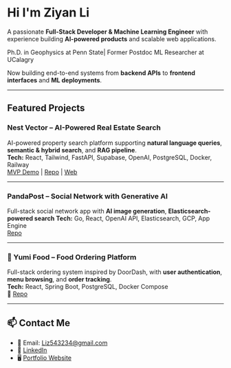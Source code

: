 # Hi  I'm Ziyan Li  

A passionate **Full-Stack Developer & Machine Learning Engineer** with experience building **AI-powered products** and scalable web applications.  

Ph.D. in Geophysics at Penn State| Former Postdoc ML Researcher at UCalagry

Now building end-to-end systems from **backend APIs** to **frontend interfaces** and **ML deployments**.  

---

## Featured Projects

### Nest Vector – AI-Powered Real Estate Search
AI-powered property search platform supporting **natural language queries**, **semantic & hybrid search**, and **RAG pipeline**.  
**Tech:** React, Tailwind, FastAPI, Supabase, OpenAI, PostgreSQL, Docker, Railway  
[MVP Demo](https://www.youtube.com/watch?v=KcNwqwM7KqM) |
[Repo](https://github.com/orgs/Nest-Vector/repositories) |
[Web](https://www.nestvector.com)

---

### PandaPost – Social Network with Generative AI  
Full-stack social network app with **AI image generation**, **Elasticsearch-powered search**
**Tech:** Go, React, OpenAI API, Elasticsearch, GCP, App Engine  
[Repo](https://github.com/ZiyanLi01/Around)

---

### 🍱 Yumi Food – Food Ordering Platform  
Full-stack ordering system inspired by DoorDash, with **user authentication**, **menu browsing**, and **order tracking**.  
**Tech:** React, Spring Boot, PostgreSQL, Docker Compose  
🔗 [Repo](https://github.com/ZiyanLi01/Online-Order-Web)

---

## 📫 Contact Me
- 📧 Email: Liz543234@gmail.com  
- 💼 [LinkedIn](https://www.linkedin.com/in/ziyan-7757b6105/)  
- 🖥️ [Portfolio Website](your-portfolio-link)  
